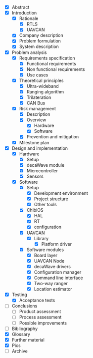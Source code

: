 - [x] Abstract
- [x] Introduction
  - [x] Rationale
    - [x] RTLS
    - [x] UAVCAN
  - [x] Company description
  - [x] Problem formulation
  - [x] System description
- [x] Problem analysis
  - [x] Requirements specification
    - [x] Functional requirements
    - [x] Non functional requirements
    - [x] Use cases
  - [x] Theoretical principles
    - [x] Ultra-wideband
    - [x] Ranging algorithm
    - [x] Trilateration
    - [x] CAN Bus
  - [x] Risk management
    - [x] Description
    - [x] Overview
      - [x] Hardware
      - [x] Software
    - [x] Prevention and mitigation
  - [x] Milestone plan
- [x] Design and implementation
  - [x] Hardware
    - [x] Setup
    - [x] decaWave module
    - [x] Microcontroller
    - [x] Sensors
  - [x] Software
    - [x] Setup
      - [x] Development environment
      - [x] Project structure
      - [x] Other tools
    - [x] ChibiOS
      - [x] HAL
      - [x] RT
      - [x] configuration
    - [x] UAVCAN
      - [x] Library
        - [x] Platform driver
    - [x] Software modules
      - [x] Board layer
      - [x] UAVCAN Node
      - [x] decaWave drivers
      - [x] Configuration manager
      - [x] Command line interface
      - [x] Two-way ranger
      - [x] Location estimator
- [x] Testing
  - [x] Acceptance tests
- [ ] Conclusions
  - [ ] Product assessment
  - [ ] Process assessment
  - [ ] Possible improvements
- [ ] Bibliography
- [x] Glossary
- [x] Further material
- [x] Pics
- [ ] Archive

